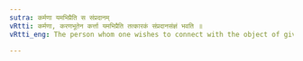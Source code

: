 ```yaml
---
sutra: कर्मणा यमभिप्रैति स संप्रदानम्
vRtti: कर्मणा, करणभूतेन कर्त्ता यमभिप्रैति तत्कारकं संप्रदानसंज्ञं भवति ॥
vRtti_eng: The person whom one wishes to connect with the object of giving, is called _Sampradana_ or recipient.

---
```

